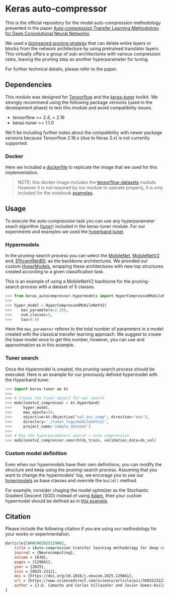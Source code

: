 # Keras auto-compressor
This is the official repository for the model auto-compression methodology presented in the paper [Auto-compression Transfer Learning Methodology for Deep Convolutional Neural Networks](https://doi.org/10.1016/j.neucom.2025.129661).

We used a [bioinspired pruning strategy](https://www.mdpi.com/2076-3417/12/10/4945) that can delete entire layers or blocks from the network architecture by using pretrained translator layers. This virtually offers a group of sub-architectures with various compression rates, leaving the pruning step as another hyperparameter for tuning.

For further technical details, please refer to the paper.

<!-- ## Installation
Our auto-compressor is available on the Python Package Index ([PyPI](https://pypi.org/)) as `keras-autocompressor`, install this module with the following command.
``` shell
pip install keras-autocompressor
```
To use the `keras-autocompressor` module, the [tensorflow](https://pypi.org/project/tensorflow/) and [keras-tuner](https://pypi.org/project/keras-tuner/) packages are included as dependencies. -->

## Dependencies
This module was designed for [Tensorflow](https://www.tensorflow.org/) and the [keras-tuner](https://keras.io/keras_tuner/) toolkit. We strongly recommend using the following package versions (used in the development phase) to test this module and avoid compatibility issues.

- tensorflow >= 2.4, < 2.16 
- keras-tuner >= 1.1.0 

We'll be including further notes about the compatibility with newer package versions because Tensorflow 2.16.x (due to Keras 3.x) is not currently supported.

### Docker
Here we included a [dockerfile](./dockerfile) to replicate the image that we used for this implementation.

> NOTE: this docker image includes the [tensorflow-datasets](https://www.tensorflow.org/datasets/overview) module. However it is not required by our module to operate properly, it is only included for the notebook [examples](./test/).


## Usage
To execute the auto-compression task you can use any hyperparameter seach algorithm ([tuner](https://keras.io/api/keras_tuner/tuners/)) included in the keras-tuner module.  For our experiments and examples we used the [hyperband tuner](https://keras.io/api/keras_tuner/tuners/hyperband/).


### Hypermodels
In the pruning-search process you can select the [MobileNet](https://arxiv.org/abs/1704.04861), [MobileNetV2](https://arxiv.org/abs/1801.04381) and, [EfficientNetB5](https://arxiv.org/abs/1905.11946); as the backbone architectures. We provided our custom [HyperModels](./src/keras_autocompressor/hypermodels.py), wrapping these architectures with new top structures created according to a given classification task.


This is an example of using a MobileNetV2 backbone for the pruning-search process with a dataset of 5 classes.

``` python
>>> from keras_autocompressor.hypermodels import HyperCompressedMobileNetV2
>>>
>>> hyper_model = HyperCompressedMobileNetV2(
>>>    max_parameters=2.3E6,
>>>    num_classes=5,
>>>    tau=0.4)

```

Here the `max_parameter` referes to the total number of parameters in a model created with the classical transfer learning approach. We suggest to create the base model once  to get this number, however, you can use and approximation as in this example.

### Tuner search
Once the Hypermodel is created, the pruning-search process should be executed. Here is an example for our previously defined hypermodel with the Hyperband tuner.

``` python
>>> import keras-tuner as kt
>>>
>>> # Create the tuner object for our search
>>> mobilenetv2_compressor = kt.Hyperband(
>>>     hyper_model,
>>>     max_epochs=50,
>>>     objective=kt.Objective("val_acc_comp", direction="max"),
>>>     directory='./tuner_logs/mobilenetv2/',
>>>     project_name='sample_dataset')
>>>
>>> # Run the hyperparameters search + auto compression
>>> mobilenetv2_compressor.search(ds_train, validation_data=ds_val)
```

### Custom model definition
Even when our hypermodels have their own definitions, you can modify the structure and keep using the pruning-search process. Assuming that you want to change the hypermodels' top, we encorage you to use our [hypermodels](./src/keras_autocompressor/hypermodels.py) as base classes and override the `build()` method. 

For example, consider chaging the model optimizer as the Stochastic Gradient Descent (SGD) instead of using [Adam](https://arxiv.org/abs/1412.6980),  then your custom hypermodel should be defined as in [this example](./test/Custom_MobileNetV2_Compressor.ipynb).

## Citation
Please include the following citation if you are using our methodology for your works or experimentation.
``` bibtex
@article{CAMACHO2025129661,
    title = {Auto-compression transfer learning methodology for deep convolutional neural networks},
    journal = {Neurocomputing},
    volume = {630},
    pages = {129661},
    year = {2025},
    issn = {0925-2312},
    doi = {https://doi.org/10.1016/j.neucom.2025.129661},
    url = {https://www.sciencedirect.com/science/article/pii/S0925231225003339},
    author = {J.D. Camacho and Carlos Villaseñor and Javier Gomez-Avila and Carlos Lopez-Franco and Nancy Arana-Daniel},
}
```